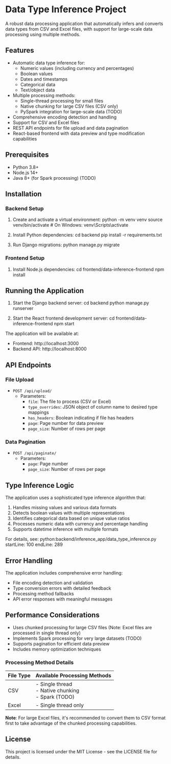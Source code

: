 # Data Type Inference Project

A robust data processing application that automatically infers and converts data types from CSV and Excel files, with support for large-scale data processing using multiple methods.

## Features

- Automatic data type inference for:
  - Numeric values (including currency and percentages)
  - Boolean values
  - Dates and timestamps
  - Categorical data
  - Text/object data
- Multiple processing methods:
  - Single-thread processing for small files
  - Native chunking for large CSV files (CSV only)
  - PySpark integration for large-scale data (TODO)
- Comprehensive encoding detection and handling
- Support for CSV and Excel files
- REST API endpoints for file upload and data pagination
- React-based frontend with data preview and type modification capabilities

## Prerequisites

- Python 3.8+
- Node.js 14+
- Java 8+ (for Spark processing) (TODO)

## Installation

### Backend Setup

1. Create and activate a virtual environment:
   python -m venv venv
   source venv/bin/activate # On Windows: venv\Scripts\activate

2. Install Python dependencies:
   cd backend
   pip install -r requirements.txt

3. Run Django migrations:
   python manage.py migrate

### Frontend Setup

1. Install Node.js dependencies:
   cd frontend/data-inference-frontend
   npm install

## Running the Application

1. Start the Django backend server:
   cd backend
   python manage.py runserver

2. Start the React frontend development server:
   cd frontend/data-inference-frontend
   npm start

The application will be available at:

- Frontend: http://localhost:3000
- Backend API: http://localhost:8000

## API Endpoints

### File Upload

- `POST /api/upload/`
  - Parameters:
    - `file`: The file to process (CSV or Excel)
    - `type_overrides`: JSON object of column name to desired type mappings
    - `has_headers`: Boolean indicating if file has headers
    - `page`: Page number for data preview
    - `page_size`: Number of rows per page

### Data Pagination

- `POST /api/paginate/`
  - Parameters:
    - `page`: Page number
    - `page_size`: Number of rows per page

## Type Inference Logic

The application uses a sophisticated type inference algorithm that:

1. Handles missing values and various data formats
2. Detects boolean values with multiple representations
3. Identifies categorical data based on unique value ratios
4. Processes numeric data with currency and percentage handling
5. Supports datetime inference with multiple formats

For details, see:
python:backend/inference_app/data_type_inference.py
startLine: 100
endLine: 289

## Error Handling

The application includes comprehensive error handling:

- File encoding detection and validation
- Type conversion errors with detailed feedback
- Processing method fallbacks
- API error responses with meaningful messages

## Performance Considerations

- Uses chunked processing for large CSV files (Note: Excel files are processed in single thread only)
- Implements Spark processing for very large datasets (TODO)
- Supports pagination for efficient data preview
- Includes memory optimization techniques

### Processing Method Details

| File Type | Available Processing Methods                           |
| --------- | ------------------------------------------------------ |
| CSV       | - Single thread<br>- Native chunking<br>- Spark (TODO) |
| Excel     | - Single thread only                                   |

**Note**: For large Excel files, it's recommended to convert them to CSV format first to take advantage of the chunked processing capabilities.

## License

This project is licensed under the MIT License - see the LICENSE file for details.
